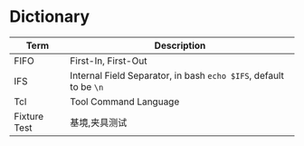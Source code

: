 # Dictionary

Term    | Description
---     | ---
FIFO    | First-In, First-Out
IFS     | Internal Field Separator, in bash `echo $IFS`, default to be `\n`
Tcl     | Tool Command Language
Fixture Test    | 基境,夹具测试
